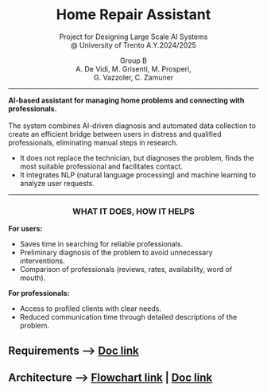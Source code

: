 <p align='center'>
    <h1 align="center">Home Repair Assistant</h1>
    <p align="center">
    Project for Designing Large Scale AI Systems <br> @ University of Trento A.Y.2024/2025
    </p>
    <p align='center'>
      Group B <br>
      A. De Vidi, M. Grisenti, M. Prosperi, <br> G. Vazzoler, C. Zamuner <br>
    </p>   
</p>

----------
<p> 
  <b> AI-based assistant for managing home problems and connecting with professionals. </b> <br> <br>
  The system combines AI-driven diagnosis and automated data collection to create an efficient bridge between users in distress and qualified professionals, eliminating manual steps in research. <br>

  <ul>
  <li> It does not replace the technician, but diagnoses the problem, finds the most suitable professional and facilitates contact. 
  <li> It integrates NLP (natural language processing) and machine learning to analyze user requests.
  </ul>
</p> 

----------
<p align='center'>
  <h3 align='center'> WHAT IT DOES, HOW IT HELPS </h3>
  <p> <b> For users: </b> <ul> 
    <li> Saves time in searching for reliable professionals.
    <li> Preliminary diagnosis of the problem to avoid unnecessary interventions.
    <li> Comparison of professionals (reviews, rates, availability, word of mouth).
  </ul></p>
  <p> <b> For professionals: </b> <ul>
    <li>Access to profiled clients with clear needs.
    <li>Reduced communication time through detailed descriptions of the problem. 
  </ul> </p> 
</p>




## Requirements --> **[Doc link](https://docs.google.com/document/d/1h5aTDhGsE6GPwdTVpKwTkm87zcH38Ci-F5FXBIQbkOs/edit?usp=sharing)**

## Architecture --> **[Flowchart link](https://drive.google.com/file/d/1gcKNvieO_fnmZ8s8xKSWcWuYHjZWNs5s/view?usp=sharing)** | **[Doc link](https://docs.google.com/document/d/156_QKwj74Sz2SoJMdNFXA3mDP4FXiTqmRkL6dN-Yjt4/edit?usp=sharing)**
